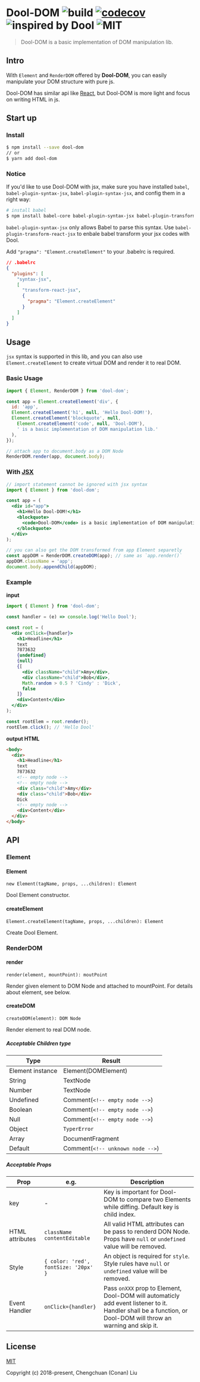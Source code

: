 # Dool-DOM ![build](https://travis-ci.org/lcc19941214/dool-dom.svg?branch=master) [![codecov](https://codecov.io/gh/lcc19941214/dool-dom/branch/master/graph/badge.svg)](https://codecov.io/gh/lcc19941214/dool-dom) ![inspired by Dool](https://img.shields.io/badge/inspired%20by-Dool-orange.svg) ![MIT](https://img.shields.io/packagist/l/doctrine/orm.svg)

> Dool-DOM is a basic implementation of DOM manipulation lib.

## Intro

With `Element` and `RenderDOM` offered by **Dool-DOM**, you can easily manipulate your DOM structure with pure js.

Dool-DOM has similar api like [React](https://github.com/facebook/react), but Dool-DOM is more light and focus on writing HTML in js.



## Start up

### Install

```bash
$ npm install --save dool-dom
// or
$ yarn add dool-dom
```



### Notice

If you'd like to use Dool-DOM with jsx, make sure you have installed `babel`,  `babel-plugin-syntax-jsx`, `babel-plugin-syntax-jsx`, and config them in a right way:

```bash
# install babel
$ npm install babel-core babel-plugin-syntax-jsx babel-plugin-transform-react-jsx --save-dev 
```

`babel-plugin-syntax-jsx` only allows Babel to parse this syntax. Use `babel-plugin-transform-react-jsx` to enbale babel transform your jsx codes with Dool.

Add `"pragma": "Element.createElement"` to your .babelrc is required.

```json
// .babelrc
{
  "plugins": [
    "syntax-jsx",
    [
      "transform-react-jsx",
      {
        "pragma": "Element.createElement"
      }
    ]
  ]
}
```


## Usage

`jsx` syntax is supported in this lib, and you can also use `Element.createElement` to create virtual DOM and render it to real DOM.



### Basic Usage

```javascript
import { Element, RenderDOM } from 'dool-dom';

const app = Element.createElement('div', {
  id: 'app',
  Element.createElement('h1', null, 'Hello Dool-DOM!'),
  Element.createElement('blockquote', null,
    Element.createElement('code', null, 'Dool-DOM'),
    ' is a basic implementation of DOM manipulation lib.'
  ),
});

// attach app to document.body as a DOM Node
RenderDOM.render(app, document.body);
```



### With [JSX](https://reactjs.org/docs/jsx-in-depth.html)

```jsx
// import statement cannot be ignored with jsx syntax
import { Element } from 'dool-dom';

const app = (
  <div id="app">
    <h1>Hello Dool-DOM!</h1>
    <blockquote>
      <code>Dool-DOM</code> is a basic implementation of DOM manipulation lib.
    </blockquote>
  </div>
);

// you can also get the DOM transformed from app Element separetly
const appDOM = RenderDOM.createDOM(app); // same as `app.render()`
appDOM.className = 'app';
document.body.appendChild(appDOM);
```



### Example

**input**

```jsx
import { Element } from 'dool-dom';

const handler = (e) => console.log('Hello Dool');

const root = (
  <div onClick={handler}>
    <h1>Headline</h1>
    text
    7873632
    {undefined}
    {null}
    {[
      <div className="child">Amy</div>,
      <div className="child">Bob</div>,
      Math.random > 0.5 ? 'Cindy' : 'Dick',
      false
    ]}
    <div>Content</div>
  </div>
);

const rootElem = root.render();
rootElem.click(); // 'Hello Dool'
```

**output HTML**

```html
<body>
  <div>
    <h1>Headline</h1>
    text
    7873632
    <!-- empty node -->
    <!-- empty node -->
    <div class="child">Amy</div>
    <div class="child">Bob</div>
    Dick
    <!-- empty node -->
    <div>Content</div>
  </div>
</body>
```



## API

### Element

#### Element

```
new Element(tagName, props, ...children): Element
```

Dool Element constructor.

#### createElement

```
Element.createElement(tagName, props, ...children): Element
```

Create Dool Element.

### RenderDOM

#### render

```
render(element, mountPoint): moutPoint
```

Render given element to DOM Node and attached to mountPoint. For details about element, see below.

#### createDOM

```
createDOM(element): DOM Node
```

Render element to real DOM node.

##### Acceptable Children type

| Type             | Result                           |
| ---------------- | -------------------------------- |
| Element instance | Element(DOMElement)              |
| String           | TextNode                         |
| Number           | TextNode                         |
| Undefined        | Comment(`<!-- empty node -->`)   |
| Boolean          | Comment(`<!-- empty node -->`)   |
| Null             | Comment(`<!-- empty node -->`)   |
| Object           | `TyperError`                     |
| Array            | DocumentFragment                 |
| Default          | Comment(`<!-- unknown node -->`) |

##### Acceptable Props

| Prop            | e.g.                                 | Description                              |
| --------------- | ------------------------------------ | ---------------------------------------- |
| key             | -                                    | Key is important for Dool-DOM to compare two Elements while diffing. Default key is child index. |
| HTML attributes | `className` `contentEditable`        | All valid HTML attributes can be pass to renderd DON Node. Props have `null` or `undefined` value will be removed. |
| Style           | `{ color: 'red', fontSize: '20px' }` | An object is required for `style`. Style rules have `null` or `undefined` value will be removed. |
| Event Handler   | `onClick={handler}`                  | Pass `onXXX` prop to Element, Dool-DOM will automaticly add event listener to it. Handler shall be a function, or Dool-DOM will throw an warning and skip it. |



## License

[MIT](http://opensource.org/licenses/MIT)

Copyright (c) 2018-present, Chengchuan (Conan) Liu